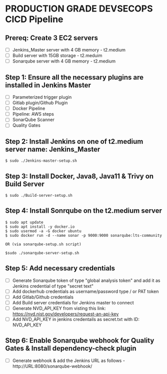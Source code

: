 # PRODUCTION GRADE DEVSECOPS CICD Pipeline

## Prereq: Create 3 EC2 servers
- [ ] Jenkins_Master server with 4 GB memory - t2.medium
- [ ] Build server with 15GB storage - t2.meduim
- [ ] Sonarqube server with 4 GB memory - t2.medium

## Step 1: Ensure all the necessary plugins are installed in Jenkins Master
- [ ] Parameterized trigger plugin
- [ ] Gitlab plugin/Github Plugin 
- [ ] Docker Pipeline
- [ ] Pipeline: AWS steps
- [ ] SonarQube Scanner
- [ ] Quality Gates

## Step 2: Install Jenkins on one of t2.medium server name: Jenkins_Master
```
$ sudo ./Jenkins-master-setup.sh
```

## Step 3: Install Docker, Java8, Java11 & Trivy on Build Server
```
$ sudo ./Build-server-setup.sh
```

## Step 4: Install Sonrqube on the t2.medium server
```
$ sudo apt update
$ sudo apt install -y docker.io
$ sudo usermod -a -G docker ubuntu
$ sudo docker run -d --name sonar -p 9000:9000 sonarqube:lts-community

OR (via sonarqube-setup.sh script)

$sudo ./sonarqube-server-setup.sh

```

## Step 5: Add necessary credentials
- [ ] Generate Sonarqube token of type "global analysis token" and add it as Jenkins credential of type "secret text"
- [ ] Add dockerhub credentials as username/password type / or PAT token
- [ ] Add Gitlab/Github credentials 
- [ ] Add Build server credentials for Jenkins master to connect
- [ ] Generate NVD_API_KEY from visting this link: https://nvd.nist.gov/developers/request-an-api-key  
- [ ] Add NVD_API_KEY in jenkins credentails as secret.txt with ID: NVD_API_KEY

## Step 6: Enable Sonarqube webhook for Quality Gates & Install dependency-check plugin
- [ ] Generate webhook & add the Jenkins URL as follows - http://URL:8080/sonarqube-webhook/




